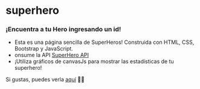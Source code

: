 # superhero 

### ¡Encuentra a tu Hero ingresando un id!

* Esta es una página sencilla de SuperHeros! Construida con HTML, CSS, Bootstrap y JavaScript. 
* onsume la API [SuperHero API](https://www.superheroapi.com/)
* ¡Utiliza gráficos de canvasJs para mostrar las estadísticas de tu superhero!

Si gustas, puedes verla [aquí](https://csrehel.github.io/superhero/) 👀✨

